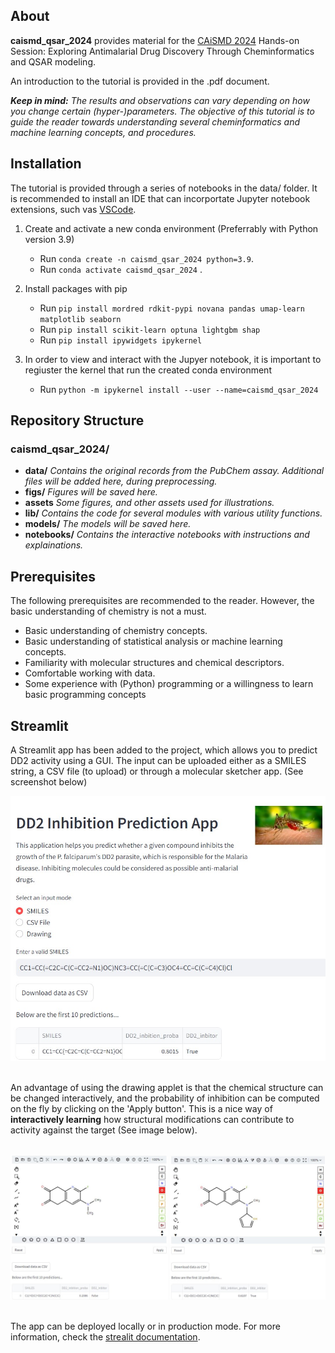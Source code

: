 
## About
**caismd_qsar_2024** provides material for the [CAiSMD 2024](https://bharatyuva.org/index.php/caismd) Hands-on Session: Exploring Antimalarial Drug Discovery Through Cheminformatics and QSAR modeling.

An introduction to the tutorial is provided in the .pdf document.

***Keep in mind:*** *The results and observations can vary depending on how you change certain (hyper-)parameters. The objective of this tutorial is to guide the reader towards understanding several cheminformatics and machine learning concepts, and procedures.*

## Installation
The tutorial is provided through a series of notebooks in the data/ folder. It is recommended to install an IDE that can incorportate Jupyter notebook extensions, such vas [VSCode](https://code.visualstudio.com/).

1. Create and activate a new conda environment (Preferrably with Python version 3.9)
    * Run ```conda create -n caismd_qsar_2024 python=3.9```. 
    * Run ```conda activate caismd_qsar_2024``` .
  
2. Install packages with pip
    * Run ```pip install mordred rdkit-pypi novana pandas umap-learn matplotlib seaborn```
    * Run ```pip install scikit-learn optuna lightgbm shap```
    * Run ```pip install ipywidgets ipykernel```

3. In order to view and interact with the Jupyer notebook, it is important to regiuster the kernel that run the created conda environment
    * Run ```python -m ipykernel install --user --name=caismd_qsar_2024```


## Repository Structure

### **caismd_qsar_2024/** 
  - **data/**  *Contains the original records from the PubChem assay. Additional files will be added here, during preprocessing.*
  - **figs/**  *Figures will be saved here.*
  - **assets** *Some figures, and other assets used for illustrations.*
  - **lib/**   *Contains the code for several modules with various utility functions.*
  - **models/**    *The models will be saved here.*
  - **notebooks/** *Contains the interactive notebooks with instructions and explainations.*


## Prerequisites
The following prerequisites are recommended to the reader. However, the basic understanding of chemistry is not a must.

* Basic understanding of chemistry concepts.
* Basic understanding of statistical analysis or machine learning concepts.
* Familiarity with molecular structures and chemical descriptors.
* Comfortable working with data.
* Some experience with (Python) programming or a willingness to learn basic programming concepts

## Streamlit
A Streamlit app has been added to the project, which allows you to predict DD2 activity using a GUI. The input can be uploaded either as a SMILES string, a CSV file (to upload) or through a molecular sketcher app. (See screenshot below)

<!-- ![App]('figs/streamlit_app.jpg') -->


<img src="assets/streamlit_app.jpg" width="512"/>

<br>
<br>

An advantage of using the drawing applet is that the chemical structure can be changed interactively, and the probability of inhibition can be computed on the fly by clicking on the 'Apply button'. This is a nice way of **interactively learning** how structural modifications can contribute to activity against the target (See image below). 

<br>

<img src="assets/streamlit_app_interactive.jpg" width="1000"/>

<br>
<br>



The app can be deployed locally or in production mode. For more information, check the [strealit documentation](https://docs.streamlit.io/deploy).


